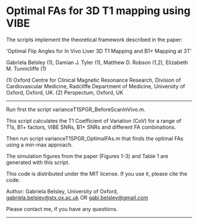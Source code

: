 # Optimal FAs for 3D T1 mapping using VIBE

The scripts implement the theoretical framework described in the paper:

'Optimal Flip Angles for In Vivo Liver 3D T1 Mapping and B1+ Mapping at 3T'

Gabriela Belsley (1), Damian J. Tyler (1), Matthew D. Robson (1,2), Elizabeth M. Tunnicliffe (1)

(1) Oxford Centre for Clinical Magnetic Resonance Research, Division of
Cardiovascular Medicine, Radcliffe Department of Medicine, University of Oxford,
Oxford, UK.
(2) Perspectum, Oxford, UK

---------------------------------------------

Run first the script varianceT1SPGR_BeforeScanInVivo.m.

This script calculates the T1 Coefficient of Variation (CoV) for a range of T1s, B1+ factors, VIBE SNRs, B1+ SNRs and different FA combinations.


Then run script varianceT1SPGR_OptimalFAs.m that finds the optimal FAs using a min-max approach. 

The simulation figures from the paper (Figures 1-3) and Table 1 are generated with this script. 

This code is distributed under the MIT license. If you use it, please cite the code: 

Author: Gabriela Belsley, University of Oxford, gabriela.belsley@stx.ox.ac.uk
OR gabi.belsley@gmail.com

Please contact me, if you have any questions. 

---------------------------------------------

